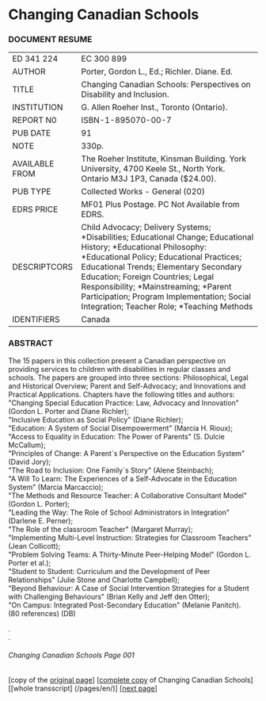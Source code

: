 # Changing Canadian Schools
### DOCUMENT RESUME
|||
---|---
ED 341 224 | EC 300 899
AUTHOR | Porter, Gordon L., Ed.; Richler. Diane. Ed.
TITLE | Changing Canadian Schools: Perspectives on Disability and Inclusion.
INSTITUTION | G. Allen Roeher Inst., Toronto (Ontario).
REPORT N0 | ISBN-1-895070-00-7
PUB DATE | 91
NOTE | 330p.
AVAILABLE FROM | The Roeher Institute, Kinsman Building. York University, 4700 Keele St., North York. Ontario M3J 1P3, Canada ($24.00).
PUB TYPE  | Collected Works - General (020)
EDRS PRICE | MF01 Plus Postage. PC Not Available from EDRS. 
DESCRIPTCORS | Child Advocacy; Delivery Systems; *Disabilities; Educational Change; Educational History; *Educational Philosophy: *Educational Policy; Educational Practices; Educational Trends; Elementary Secondary Education; Foreign Countries; Legal Responsibility; *Mainstreaming; *Parent Participation; Program Implementation; Social Integration; Teacher Role; *Teaching Methods
IDENTIFIERS | Canada


### ABSTRACT  
The 15 papers in this collection present a Canadian
perspective on providing services to children with disabilities in
regular classes and schools. The papers are grouped into three
sections: Philosophical, Legal and Historical Overview; Parent and
Self-Advocacy; and Innovations and Practical Applications.
Chapters have the following titles and authors:  
"Changing Special Education Practice: Law, Advocacy and Innovation" (Gordon L. Porter and Diane Richler);  
"Inclusive Education as Social Policy" (Diane Richler);  
"Education: A System of Social Disempowerment" (Marcia H. Rioux);  
"Access to Equality in Education: The Power of Parents" (S. Dulcie McCallum);  
"Principles of Change: A Parent´s Perspective on the Education System" (David Jory);  
"The Road to Inclusion: One Family´s Story" (Alene Steinbach);  
"A Will To Learn: The Experiences of a Self-Advocate in the Education System" (Marcia Marcaccio);  
"The Methods and Resource Teacher: A Collaborative Consultant Model" (Gordon L. Porter);  
"Leading the Way: The Role of School Administrators in Integration" (Darlene E. Perner);  
"The Role of the classroom Teacher" (Margaret Murray);  
"Implementing Multi-Level Instruction: Strategies for Classroom Teachers" (Jean Collicott);  
"Problem Solving Teams: A Thirty-Minute Peer-Helping Model" (Gordon L. Porter et al.);  
"Student to Student: Curriculum and the Development of Peer Relationships" (Julie Stone and Charlotte Campbell);  
"Beyond Behaviour: A Case of Social Intervention Strategies for a Student with Challenging Behaviours" (Brian Kelly and Jeff den Otter);  
"On Campus: Integrated Post-Secondary Education" (Melanie Panitch).  
(80 references) (DB)

.  
.  
###### Changing Canadian Schools Page 001

[copy of the [original page](/copies-from-original/CCS001.png)]
[[complete copy](/copies-from-original/BestCopy_Changing_Canadian_Schools_Perspectives_on_Disability_and_Inclusion.pdf) of Changing Canadian Schools]
[[whole transscript] (/pages/en/)]
[[next page](Changing_Canadian_Schools-002)]
